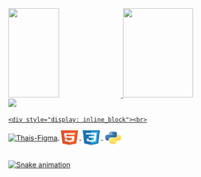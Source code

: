 
 <a href="https://github.com/thaistrindad">
 <div>
 <img height="180em" width='45%' src="https://github-readme-stats.vercel.app/api?username=thaistrindad&show_icons=true&theme=radical"/>
 <img height="180em" width='53%' src="https://github-readme-stats.vercel.app/api/top-langs/?username=thaistrindad&layout=compact&theme=radical&border_radius=4.2"/>
 <img heigth='180em' width='45%' src= 'http://github-readme-streak-stats.herokuapp.com?user=thaistrindad&theme=radical&border_radius=4.2&locale=pt-         br&date_format=j%20M%5B%20Y%5D'/>
  </div>
    
    <div style="display: inline_block"><br>
  <img align="center" alt="Thais-Figma" height="30" width="40" src="https://cdn.jsdelivr.net/gh/devicons/devicon/icons/figma/figma-original.svg">
  <img align="center" alt="Thais-HTML" height="30" width="40" src="https://raw.githubusercontent.com/devicons/devicon/master/icons/html5/html5-original.svg">
  <img align="center" alt="Thais-CSS" height="30" width="40" src="https://raw.githubusercontent.com/devicons/devicon/master/icons/css3/css3-original.svg">
  <img align="center" alt="Thais-Python" height="30" width="40" src="https://raw.githubusercontent.com/devicons/devicon/master/icons/python/python-original.svg">
  <div>
   
  <div>
    
  

    
   <br>![Snake animation](https://github.com/thaistrindad/thaistrindad/blob/output/github-contribution-grid-snake.svg)

  
